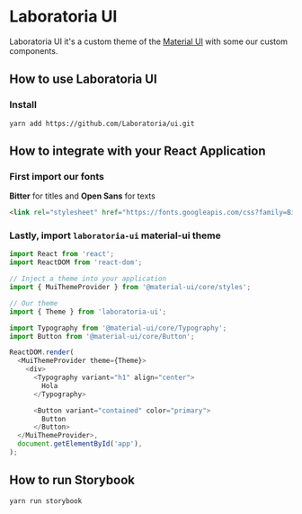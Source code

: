 # Laboratoria UI


Laboratoria UI it's a custom theme of the [Material UI](https://material-ui.com/) with some our custom components.

## How to use Laboratoria UI

### Install

```shell
yarn add https://github.com/Laboratoria/ui.git
```

## How to integrate with  your React Application

### First import our fonts

**Bitter** for titles and **Open Sans** for texts

```html
<link rel="stylesheet" href="https://fonts.googleapis.com/css?family=Bitter:400,700|Open+Sans:400,400i,700" />
```

### Lastly, import  `laboratoria-ui` material-ui theme

```javascript
import React from 'react';
import ReactDOM from 'react-dom';

// Inject a theme into your application
import { MuiThemeProvider } from '@material-ui/core/styles';

// Our theme
import { Theme } from 'laboratoria-ui';

import Typography from '@material-ui/core/Typography';
import Button from '@material-ui/core/Button';

ReactDOM.render(
  <MuiThemeProvider theme={Theme}>
    <div>
      <Typography variant="h1" align="center">
        Hola
      </Typography>

      <Button variant="contained" color="primary">
        Button
      </Button>
  </MuiThemeProvider>,
  document.getElementById('app'),
);
```

## How to run Storybook

```shell
yarn run storybook
```

